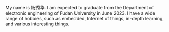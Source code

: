 My name is 杨秀华. I am expected to graduate from the Department of electronic engineering of Fudan University in June 2023. I have a wide range of hobbies, such as embedded, Internet of things, in-depth learning, and various interesting things.
